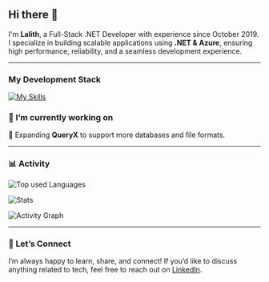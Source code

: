 ## Hi there 👋

I'm **Lalith**, a Full-Stack .NET Developer with experience since October 2019. I specialize in building scalable applications using **.NET & Azure**, ensuring high performance, reliability, and a seamless development experience.

---

### My Development Stack 

[![My Skills](https://skillicons.dev/icons?i=cs,dotnet,azure,git,mysql,mongodb&perline=6)](#)


### 🔭 I’m currently working on 

🔹 Expanding **QueryX** to support more databases and file formats.

---

### 📊 Activity

![Top used Languages](https://github-readme-stats.vercel.app/api/top-langs/?username=slalithprasad&layout=compact&theme=tokyonight)

![Stats](https://github-readme-stats.vercel.app/api?username=slalithprasad&show_icons=true&theme=tokyonight)

![Activity Graph](https://github-readme-activity-graph.vercel.app/graph?username=slalithprasad&bg_color=0d1117&color=00b4d8&line=0077b6&point=90e0ef&area=true&hide_border=true)

---

### 🤝 Let’s Connect  

I’m always happy to learn, share, and connect! If you’d like to discuss anything related to tech, feel free to reach out on [LinkedIn](https://www.linkedin.com/in/s-lalith-prasad-4ab13b248/).
